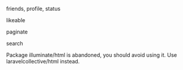 friends, profile, status

likeable

paginate

search

Package illuminate/html is abandoned, you should avoid using it. Use laravelcollective/html instead.